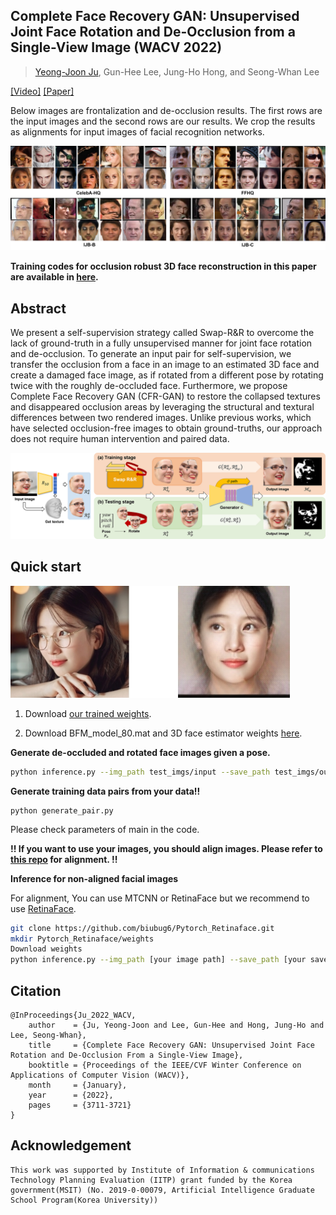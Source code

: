 ## Complete Face Recovery GAN: Unsupervised Joint Face Rotation and De-Occlusion from a Single-View Image (WACV 2022)
> [Yeong-Joon Ju](https://github.com/yeongjoonJu), Gun-Hee Lee, Jung-Ho Hong, and Seong-Whan Lee

[[Video]](https://www.youtube.com/watch?v=NVm4MzqvgO0) [[Paper]](https://openaccess.thecvf.com/content/WACV2022/html/Ju_Complete_Face_Recovery_GAN_Unsupervised_Joint_Face_Rotation_and_De-Occlusion_WACV_2022_paper.html)

Below images are frontalization and de-occlusion results. The first rows are the input images and the second rows are our results. We crop the results as alignments for input images of facial recognition networks.

<img src="figure/app_samples.png" style="zoom:60%;" />

**Training codes for occlusion robust 3D face reconstruction in this paper are available in [here](https://github.com/yeongjoonJu/Occlusion-Robust-3D-Face-CFR-GAN).**

## Abstract

We present a self-supervision strategy called Swap-R&R to overcome the lack of ground-truth in a fully unsupervised manner for joint face rotation and de-occlusion. To generate an input pair for self-supervision, we transfer the occlusion from a face in an image to an estimated 3D face and create a damaged face image, as if rotated from a different pose by rotating twice with the roughly de-occluded face. Furthermore, we propose Complete Face Recovery GAN (CFR-GAN) to restore the collapsed textures and disappeared occlusion areas by leveraging the structural and textural differences between two rendered images. Unlike previous works, which have selected occlusion-free images to obtain ground-truths, our approach does not require human intervention and paired data.

<img src="figure/stages.png" style="zoom:80%;" />

## Quick start

<img src="figure/suji_result.jpg" style="zoom:80%;" />

1) Download [our trained weights](https://drive.google.com/file/d/1BrGzhXWsamD7X3w38fmPflmwiVkeLghP/view?usp=sharing).

2) Download BFM_model_80.mat and 3D face estimator weights [here](https://github.com/yeongjoonJu/Occlusion-Robust-3D-Face-CFR-GAN/blob/main/readme.md).

**Generate de-occluded and rotated face images given a pose.**

~~~bash
python inference.py --img_path test_imgs/input --save_path test_imgs/output --generator_path [saved_path] --estimator_path [saved_path]
~~~

**Generate training data pairs from your data!!**

~~~
python generate_pair.py
~~~

Please check parameters of main in the code.

**!! If you want to use your images, you should align images. Please refer to [this repo](https://github.com/yeongjoonJu/Occlusion-Robust-3D-Face-CFR-GAN) for alignment. !!**

**Inference for non-aligned facial images**

For alignment, You can use MTCNN or RetinaFace but we recommend to use [RetinaFace](https://github.com/biubug6/Pytorch_Retinaface).

~~~bash
git clone https://github.com/biubug6/Pytorch_Retinaface.git
mkdir Pytorch_Retinaface/weights
Download weights
python inference.py --img_path [your image path] --save_path [your save path] --generator_path [saved_path] --estimator_path [saved_path] --aligner retinaface
~~~

## Citation

~~~
@InProceedings{Ju_2022_WACV,
    author    = {Ju, Yeong-Joon and Lee, Gun-Hee and Hong, Jung-Ho and Lee, Seong-Whan},
    title     = {Complete Face Recovery GAN: Unsupervised Joint Face Rotation and De-Occlusion From a Single-View Image},
    booktitle = {Proceedings of the IEEE/CVF Winter Conference on Applications of Computer Vision (WACV)},
    month     = {January},
    year      = {2022},
    pages     = {3711-3721}
}
~~~

## Acknowledgement

~~~
This work was supported by Institute of Information & communications Technology Planning Evaluation (IITP) grant funded by the Korea government(MSIT) (No. 2019-0-00079, Artificial Intelligence Graduate School Program(Korea University))
~~~